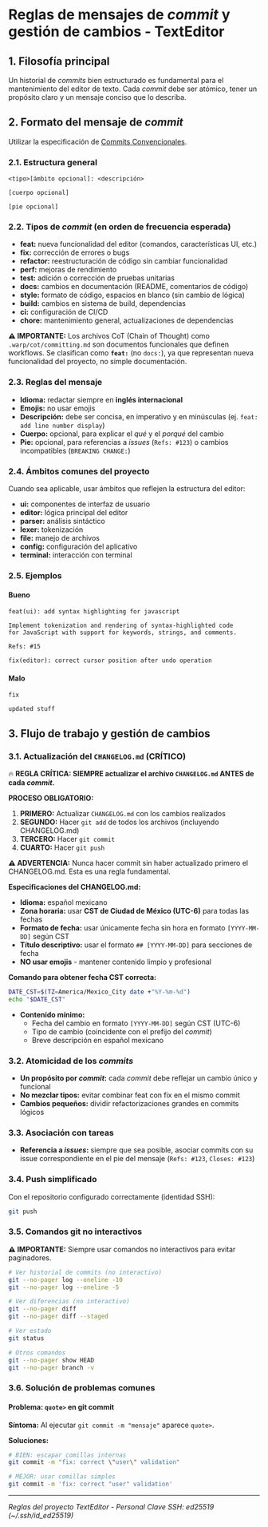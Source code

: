 # Reglas de mensajes de *commit* y gestión de cambios - TextEditor

## 1. Filosofía principal

Un historial de *commits* bien estructurado es fundamental para el mantenimiento del editor de texto. Cada *commit* debe ser atómico, tener un propósito claro y un mensaje conciso que lo describa.

## 2. Formato del mensaje de *commit*

Utilizar la especificación de [Commits Convencionales](https://www.conventionalcommits.org/en/v1.0.0/).

### 2.1. Estructura general

```text
<tipo>[ámbito opcional]: <descripción>

[cuerpo opcional]

[pie opcional]
```

### 2.2. Tipos de *commit* (en orden de frecuencia esperada)

- **feat:** nueva funcionalidad del editor (comandos, características UI, etc.)
- **fix:** corrección de errores o bugs
- **refactor:** reestructuración de código sin cambiar funcionalidad
- **perf:** mejoras de rendimiento
- **test:** adición o corrección de pruebas unitarias
- **docs:** cambios en documentación (README, comentarios de código)
- **style:** formato de código, espacios en blanco (sin cambio de lógica)
- **build:** cambios en sistema de build, dependencias
- **ci:** configuración de CI/CD
- **chore:** mantenimiento general, actualizaciones de dependencias

**⚠️ IMPORTANTE:** Los archivos CoT (Chain of Thought) como `.warp/cot/committing.md` son documentos funcionales que definen workflows. Se clasifican como **`feat:`** (no `docs:`), ya que representan nueva funcionalidad del proyecto, no simple documentación.

### 2.3. Reglas del mensaje

- **Idioma:** redactar siempre en **inglés internacional**
- **Emojis:** no usar emojis
- **Descripción:** debe ser concisa, en imperativo y en minúsculas (ej. `feat: add line number display`)
- **Cuerpo:** opcional, para explicar el *qué* y el *porqué* del cambio
- **Pie:** opcional, para referencias a *issues* (`Refs: #123`) o cambios incompatibles (`BREAKING CHANGE:`)

### 2.4. Ámbitos comunes del proyecto

Cuando sea aplicable, usar ámbitos que reflejen la estructura del editor:

- **ui:** componentes de interfaz de usuario
- **editor:** lógica principal del editor
- **parser:** análisis sintáctico
- **lexer:** tokenización
- **file:** manejo de archivos
- **config:** configuración del aplicativo
- **terminal:** interacción con terminal

### 2.5. Ejemplos

#### Bueno

```text
feat(ui): add syntax highlighting for javascript

Implement tokenization and rendering of syntax-highlighted code
for JavaScript with support for keywords, strings, and comments.

Refs: #15
```

```text
fix(editor): correct cursor position after undo operation
```

#### Malo

```text
fix
```

```text
updated stuff
```

## 3. Flujo de trabajo y gestión de cambios

### 3.1. Actualización del `CHANGELOG.md` (CRÍTICO)

🔥 **REGLA CRÍTICA: SIEMPRE actualizar el archivo `CHANGELOG.md` ANTES de cada *commit*.**

**PROCESO OBLIGATORIO:**
1. **PRIMERO:** Actualizar `CHANGELOG.md` con los cambios realizados
2. **SEGUNDO:** Hacer `git add` de todos los archivos (incluyendo CHANGELOG.md)
3. **TERCERO:** Hacer `git commit`
4. **CUARTO:** Hacer `git push`

**⚠️ ADVERTENCIA:** Nunca hacer commit sin haber actualizado primero el CHANGELOG.md. Esta es una regla fundamental.

**Especificaciones del CHANGELOG.md:**

- **Idioma:** español mexicano
- **Zona horaria:** usar **CST de Ciudad de México (UTC-6)** para todas las fechas
- **Formato de fecha:** usar únicamente fecha sin hora en formato `[YYYY-MM-DD]` según CST
- **Título descriptivo:** usar el formato `## [YYYY-MM-DD]` para secciones de fecha
- **NO usar emojis** - mantener contenido limpio y profesional

**Comando para obtener fecha CST correcta:**

```bash
DATE_CST=$(TZ=America/Mexico_City date +"%Y-%m-%d")
echo "$DATE_CST"
```

- **Contenido mínimo:**
  - Fecha del cambio en formato `[YYYY-MM-DD]` según CST (UTC-6)
  - Tipo de cambio (coincidente con el prefijo del *commit*)
  - Breve descripción en español mexicano

### 3.2. Atomicidad de los *commits*

- **Un propósito por *commit*:** cada *commit* debe reflejar un cambio único y funcional
- **No mezclar tipos:** evitar combinar feat con fix en el mismo commit
- **Cambios pequeños:** dividir refactorizaciones grandes en commits lógicos

### 3.3. Asociación con tareas

- **Referencia a *issues*:** siempre que sea posible, asociar commits con su issue correspondiente en el pie del mensaje (`Refs: #123`, `Closes: #123`)

### 3.4. Push simplificado

Con el repositorio configurado correctamente (identidad SSH):

```bash
git push
```

### 3.5. Comandos git no interactivos

**⚠️ IMPORTANTE:** Siempre usar comandos no interactivos para evitar paginadores.

```bash
# Ver historial de commits (no interactivo)
git --no-pager log --oneline -10
git --no-pager log --oneline -5

# Ver diferencias (no interactivo)
git --no-pager diff
git --no-pager diff --staged

# Ver estado
git status

# Otros comandos
git --no-pager show HEAD
git --no-pager branch -v
```

### 3.6. Solución de problemas comunes

#### Problema: `quote>` en git commit

**Síntoma:** Al ejecutar `git commit -m "mensaje"` aparece `quote>`.

**Soluciones:**

```bash
# BIEN: escapar comillas internas
git commit -m "fix: correct \"user\" validation"

# MEJOR: usar comillas simples
git commit -m 'fix: correct "user" validation'
```

---

*Reglas del proyecto TextEditor - Personal*
*Clave SSH: ed25519 (~/.ssh/id_ed25519)*
